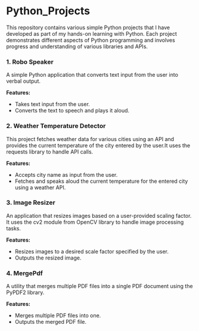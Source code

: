 # Python_Projects

This repository contains various simple Python projects that I have developed as part of my hands-on learning with Python. Each project demonstrates different aspects of Python programming and involves progress and understanding of various libraries and APIs.

### 1. Robo Speaker 
A simple Python application that converts text input from the user into verbal output.

**Features:**
- Takes text input from the user.
- Converts the text to speech and plays it aloud.

### 2. Weather Temperature Detector 
This project fetches weather data for various cities using an API and provides the current temperature of the city entered by the user.It uses the requests library to handle API calls.

**Features:**
- Accepts city name as input from the user.
- Fetches and speaks aloud the current temperature for the entered city using a weather API.

### 3.  Image Resizer 
An application that resizes images based on a user-provided scaling factor. It uses the cv2 module from OpenCV library to handle image processing tasks.

**Features:**
- Resizes images to a desired scale factor specified by the user.
- Outputs the resized image.

### 4.  MergePdf 
A utility that merges multiple PDF files into a single PDF document using the PyPDF2 library.

**Features:**
- Merges multiple PDF files into one.
- Outputs the merged PDF file.



 
